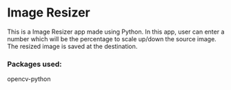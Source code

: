 # Image Resizer
This is a Image Resizer app made using Python. In this app, user can enter a number which will be the percentage to scale up/down the source image. The resized image is saved at the destination.

### Packages used:
opencv-python